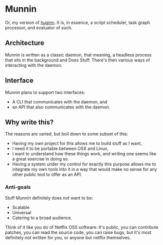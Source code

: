 # Munnin

Or, my version of [huginn](https://github.com/huginn/huginn). It is, in
essence, a script scheduler, task graph processor, and evaluator of such.

## Architecture

Munnin is written as a classic daemon, that meaning, a headless process that
sits in the background and Does Stuff. There's then various ways of interacting
with the daemon.

## Interface

Munnin plans to support two interfaces:

- A CLI that communicates with the daemon, and
- an API that also communicates with the daemon.

## Why write this?

The reasons are varied, but boil down to some subset of this:

- Having my own project for this allows me to build stuff as I want,
- I need it to be portable between OSX and Linux,
- I want to understand how these things work, and writing one seems like a great
  exercise in doing so.
- Having a system under my control for exactly this purpose allows me to
  integrate my own tools into it in a way that would make no sense for any other
  public tool to offer as an API.

### Anti-goals

Stuff Munnin definitely does *not* want to be:

- Scalable
- Universal
- Catering to a broad audience.

Think of it like you do of Netflix OSS software: It's public, you can
contribute patches, you can read the source code, you can raise bugs, but it's
most definitely not written for you, or anyone but netflix themselves.
